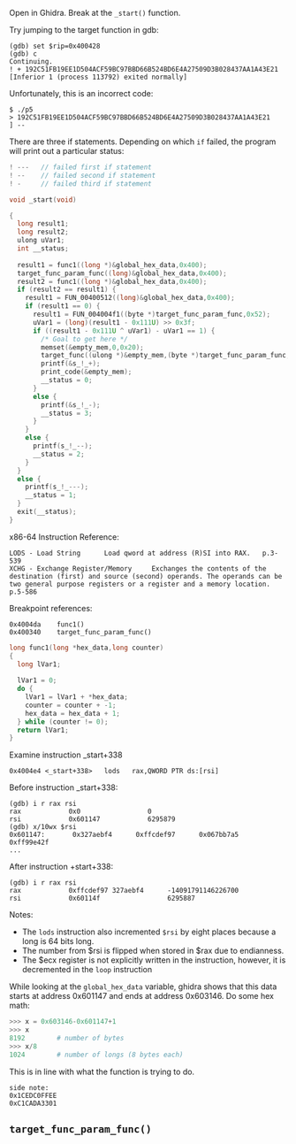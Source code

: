 
Open in Ghidra. Break at the `_start()` function.

Try jumping to the target function in gdb: 
```
(gdb) set $rip=0x400428
(gdb) c
Continuing.
! + 192C51FB19EE1D504ACF59BC97BBD66B524BD6E4A27509D3B028437AA1A43E21
[Inferior 1 (process 113792) exited normally]
```

Unfortunately, this is an incorrect code:
```
$ ./p5
> 192C51FB19EE1D504ACF59BC97BBD66B524BD6E4A27509D3B028437AA1A43E21
] --
```

There are three if statements. Depending on which `if` failed, the program will print out a particular status: 
```c
! ---   // failed first if statement
! --    // failed second if statement
! -     // failed third if statement
```

```c
void _start(void)

{
  long result1;
  long result2;
  ulong uVar1;
  int __status;
  
  result1 = func1((long *)&global_hex_data,0x400);
  target_func_param_func((long)&global_hex_data,0x400);
  result2 = func1((long *)&global_hex_data,0x400);
  if (result2 == result1) {
    result1 = FUN_00400512((long)&global_hex_data,0x400);
    if (result1 == 0) {
      result1 = FUN_004004f1((byte *)target_func_param_func,0x52);
      uVar1 = (long)(result1 - 0x111U) >> 0x3f;
      if ((result1 - 0x111U ^ uVar1) - uVar1 == 1) {
        /* Goal to get here */
        memset(&empty_mem,0,0x20);
        target_func((ulong *)&empty_mem,(byte *)target_func_param_func,0x52);
        printf(&s_!_+);
        print_code(&empty_mem);
        __status = 0;
      }
      else {
        printf(&s_!_-);
        __status = 3;
      }
    }
    else {
      printf(s_!_--);
      __status = 2;
    }
  }
  else {
    printf(s_!_---);
    __status = 1;
  }
  exit(__status);
}
```

x86-64 Instruction Reference:
```
LODS - Load String      Load qword at address (R)SI into RAX.   p.3-539
XCHG - Exchange Register/Memory     Exchanges the contents of the destination (first) and source (second) operands. The operands can be two general purpose registers or a register and a memory location.   p.5-586
```

Breakpoint references:
```
0x4004da    func1()
0x400340    target_func_param_func()
```

```c
long func1(long *hex_data,long counter)
{
  long lVar1;
  
  lVar1 = 0;
  do {
    lVar1 = lVar1 + *hex_data;
    counter = counter + -1;
    hex_data = hex_data + 1;
  } while (counter != 0);
  return lVar1;
}
```

Examine instruction _start+338
```
0x4004e4 <_start+338>   lods   rax,QWORD PTR ds:[rsi] 
```

Before instruction _start+338:
```
(gdb) i r rax rsi
rax            0x0                 0
rsi            0x601147            6295879
(gdb) x/10wx $rsi
0x601147:       0x327aebf4      0xffcdef97      0x067bb7a5      0xff99e42f
...
```

After instruction +start+338:
```
(gdb) i r rax rsi
rax            0xffcdef97 327aebf4      -14091791146226700
rsi            0x60114f                 6295887
```

Notes: 
* The `lods` instruction also incremented `$rsi` by eight places because a long is 64 bits long. 
* The number from $rsi is flipped when stored in $rax due to endianness.
* The $ecx register is not explicitly written in the instruction, however, it is decremented in the `loop` instruction

While looking at the `global_hex_data` variable, ghidra shows that this data starts at address 0x601147 and ends at address 0x603146. Do some hex math:
```python
>>> x = 0x603146-0x601147+1
>>> x
8192        # number of bytes
>>> x/8
1024        # number of longs (8 bytes each)
```

This is in line with what the function is trying to do.

```
side note: 
0x1CEDC0FFEE
0xC1CADA3301
```

## `target_func_param_func()`
